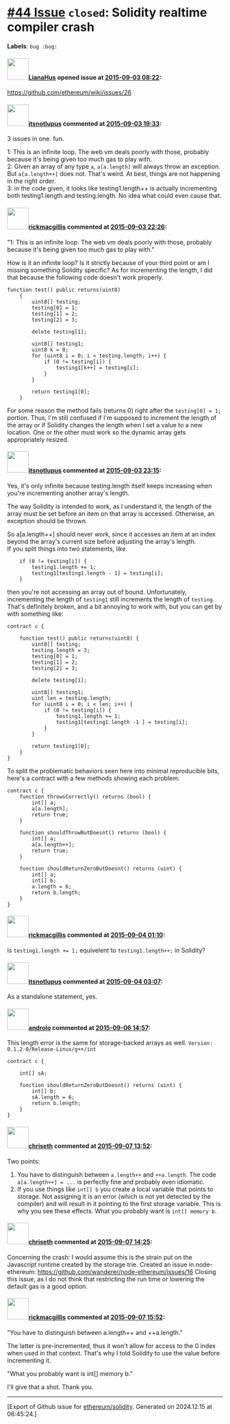 # [\#44 Issue](https://github.com/ethereum/solidity/issues/44) `closed`: Solidity realtime compiler crash
**Labels**: `bug :bug:`


#### <img src="https://avatars.githubusercontent.com/u/9685356?u=7b16da115638a6b4dea66b3ea41a69106eaae630&v=4" width="50">[LianaHus](https://github.com/LianaHus) opened issue at [2015-09-03 08:22](https://github.com/ethereum/solidity/issues/44):

https://github.com/ethereum/wiki/issues/26


#### <img src="https://avatars.githubusercontent.com/u/61941?v=4" width="50">[itsnotlupus](https://github.com/itsnotlupus) commented at [2015-09-03 19:33](https://github.com/ethereum/solidity/issues/44#issuecomment-137550826):

3 issues in one. fun.

1: This is an infinite loop. The web vm deals poorly with those, probably because it's being given too much gas to play with.  
2: Given an array of any type `a`, `a[a.length]` will always throw an exception. But `a[a.length++]` does not. That's weird. At best, things are not happening in the right order.  
3: in the code given, it looks like testing1.length++ is actually incrementing both testing1.length and testing.length. No idea what could even cause that.

#### <img src="https://avatars.githubusercontent.com/u/8941225?u=aa1e0c466bb8df8ff2a96d134747895127cfaa7b&v=4" width="50">[rickmacgillis](https://github.com/rickmacgillis) commented at [2015-09-03 22:26](https://github.com/ethereum/solidity/issues/44#issuecomment-137590533):

"1: This is an infinite loop. The web vm deals poorly with those, probably because it's being given too much gas to play with."

How is it an infinite loop? Is it strictly because of your third point or am I missing something Solidity specific? As for incrementing the length, I did that because the following code doesn't work properly.

```
function test() public returns(uint8)
    {
        uint8[] testing;
        testing[0] = 1;
        testing[1] = 2;
        testing[2] = 3;

        delete testing[1];

        uint8[] testing1;
        uint8 k = 0;
        for (uint8 i = 0; i < testing.length; i++) {
            if (0 != testing[i]) {
                testing1[k++] = testing[i];
            }
        }

        return testing1[0];
    }
```

For some reason the method fails (returns 0) right after the `testing[0] = 1;` portion. Thus, I'm still confused if I'm supposed to increment the length of the array or if Solidity changes the length when I set a value to a new location. One or the other must work so the dynamic array gets appropriately resized.

#### <img src="https://avatars.githubusercontent.com/u/61941?v=4" width="50">[itsnotlupus](https://github.com/itsnotlupus) commented at [2015-09-03 23:15](https://github.com/ethereum/solidity/issues/44#issuecomment-137598911):

Yes, it's only infinite because testing.length itself keeps increasing when you're incrementing another array's length.

The way Solidity is intended to work, as I understand it, the length of the array must be set before an item on that array is accessed. Otherwise, an exception should be thrown.

So a[a.length++] should never work, since it accesses an item at an index beyond the array's current size before adjusting the array's length.  
If you split things into two statements, like

```
    if (0 != testing[i]) {
        testing1.length += 1;
        testing1[testing1.length - 1] = testing[i];
    }
```

then you're not accessing an array out of bound. 
Unfortunately, incrementing the length of `testing1` still increments the length of `testing`.
That's definitely broken, and a bit annoying to work with, but you can get by with something like:

```
contract c {

    function test() public returns(uint8) {
        uint8[] testing;
        testing.length = 3;
        testing[0] = 1;
        testing[1] = 2;
        testing[2] = 3;

        delete testing[1];

        uint8[] testing1;
        uint len = testing.length;
        for (uint8 i = 0; i < len; i++) {
            if (0 != testing[i]) {
                testing1.length += 1;
                testing1[testing1.length -1 ] = testing[i];
            }
        }

        return testing1[0];
    }    
}
```

To split the problematic behaviors seen here into minimal reproducible bits, here's a contract with a few methods showing each problem:

```
contract c {
    function throwsCorrectly() returns (bool) {
        int[] a;
        a[a.length];
        return true;
    }

    function shouldThrowButDoesnt() returns (bool) {
        int[] a;
        a[a.length++];
        return true;
    }

    function shouldReturnZeroButDoesnt() returns (uint) {
        int[] a;
        int[] b;
        a.length = 6;
        return b.length;
    }
}
```

#### <img src="https://avatars.githubusercontent.com/u/8941225?u=aa1e0c466bb8df8ff2a96d134747895127cfaa7b&v=4" width="50">[rickmacgillis](https://github.com/rickmacgillis) commented at [2015-09-04 01:10](https://github.com/ethereum/solidity/issues/44#issuecomment-137615186):

Is `testing1.length += 1;` equivelent to `testing1.length++;` in Solidity?

#### <img src="https://avatars.githubusercontent.com/u/61941?v=4" width="50">[itsnotlupus](https://github.com/itsnotlupus) commented at [2015-09-04 03:07](https://github.com/ethereum/solidity/issues/44#issuecomment-137636354):

As a standalone statement, yes.

#### <img src="https://avatars.githubusercontent.com/u/2809499?u=85c557e8e011e3e40e6c011ee71bcf8785d1ac2b&v=4" width="50">[androlo](https://github.com/androlo) commented at [2015-09-06 14:57](https://github.com/ethereum/solidity/issues/44#issuecomment-138091310):

This length error is the same for storage-backed arrays as well.  `Version: 0.1.2-0/Release-Linux/g++/int`

```
contract c {

    int[] sA;

    function shouldReturnZeroButDoesnt() returns (uint) {
        int[] b;
        sA.length = 6;
        return b.length;
    }
}
```

#### <img src="https://avatars.githubusercontent.com/u/9073706?v=4" width="50">[chriseth](https://github.com/chriseth) commented at [2015-09-07 13:52](https://github.com/ethereum/solidity/issues/44#issuecomment-138304715):

Two points:
1. You have to distinguish between `a.length++` and `++a.length`. The code `a[a.length++] = ...` is perfectly fine and probably even idiomatic.
2. If you use things like `int[] b` you create a local variable that points to storage. Not assigning it is an error (which is not yet detected by the compiler) and will result in it pointing to the first storage variable. This is why you see these effects. What you probably want is `int[] memory b`.

#### <img src="https://avatars.githubusercontent.com/u/9073706?v=4" width="50">[chriseth](https://github.com/chriseth) commented at [2015-09-07 14:25](https://github.com/ethereum/solidity/issues/44#issuecomment-138311834):

Concerning the crash: I would assume this is the strain put on the Javascript runtime created by the storage trie. Created an issue in node-ethereum: https://github.com/wanderer/node-ethereum/issues/16
Closing this issue, as I do not think that restricting the run time or lowering the default gas is a good option.

#### <img src="https://avatars.githubusercontent.com/u/8941225?u=aa1e0c466bb8df8ff2a96d134747895127cfaa7b&v=4" width="50">[rickmacgillis](https://github.com/rickmacgillis) commented at [2015-09-07 15:52](https://github.com/ethereum/solidity/issues/44#issuecomment-138328923):

"You have to distinguish between a.length++ and ++a.length."

The latter is pre-incremented, thus it won't allow for access to the 0 index when used in that context. That's why I told Solidity to use the value before incrementing it.

"What you probably want is int[] memory b."

I'll give that a shot. Thank you.


-------------------------------------------------------------------------------



[Export of Github issue for [ethereum/solidity](https://github.com/ethereum/solidity). Generated on 2024.12.15 at 06:45:24.]
